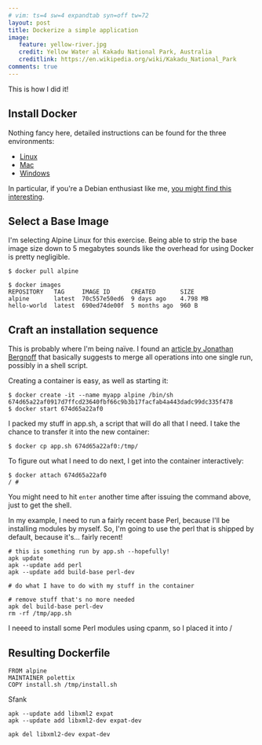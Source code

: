 ```yaml
---
# vim: ts=4 sw=4 expandtab syn=off tw=72
layout: post
title: Dockerize a simple application
image:
   feature: yellow-river.jpg
   credit: Yellow Water al Kakadu National Park, Australia
   creditlink: https://en.wikipedia.org/wiki/Kakadu_National_Park
comments: true
---
```


This is how I did it!

## Install Docker

Nothing fancy here, detailed instructions can be found for the three
environments:

- [Linux](https://docs.docker.com/linux/)
- [Mac](https://docs.docker.com/mac/)
- [Windows](https://docs.docker.com/windows/)

In particular, if you're a Debian enthusiast like me, [you might find
this
interesting](https://docs.docker.com/engine/installation/linux/debian/).

## Select a Base Image

I'm selecting Alpine Linux for this exercise. Being able to strip the
base image size down to 5 megabytes sounds like the overhead for using
Docker is pretty negligible.

    $ docker pull alpine

    $ docker images
    REPOSITORY   TAG     IMAGE ID      CREATED       SIZE
    alpine       latest  70c557e50ed6  9 days ago    4.798 MB
    hello-world  latest  690ed74de00f  5 months ago  960 B

## Craft an installation sequence

This is probably where I'm being naïve. I found an [article by Jonathan
Bergnoff](http://jonathan.bergknoff.com/journal/building-better-docker-images)
that basically suggests to merge all operations into one single run,
possibly in a shell script.

Creating a container is easy, as well as starting it:

    $ docker create -it --name myapp alpine /bin/sh
    674d65a22af0917d7ffcd23640fbf66c9b3b17facfab4a443dadc99dc335f478
    $ docker start 674d65a22af0

I packed my stuff in app.sh, a script that will do all that I need. I take the
chance to transfer it into the new container:

    $ docker cp app.sh 674d65a22af0:/tmp/

To figure out what I need to do next, I get into the container interactively:

    $ docker attach 674d65a22af0
    / # 

You might need to hit `enter` another time after issuing the command above,
just to get the shell.

In my example, I need to run a fairly recent base Perl, because I'll be
installing modules by myself. So, I'm going to use the perl that is shipped by
default, because it's... fairly recent!

    # this is something run by app.sh --hopefully!
    apk update
    apk --update add perl
    apk --update add build-base perl-dev

    # do what I have to do with my stuff in the container

    # remove stuff that's no more needed
    apk del build-base perl-dev
    rm -rf /tmp/app.sh


I neeed to install some Perl modules using cpanm, so I placed it into /

## Resulting Dockerfile

    FROM alpine
    MAINTAINER polettix
    COPY install.sh /tmp/install.sh




Sfank

    apk --update add libxml2 expat
    apk --update add libxml2-dev expat-dev

    apk del libxml2-dev expat-dev

